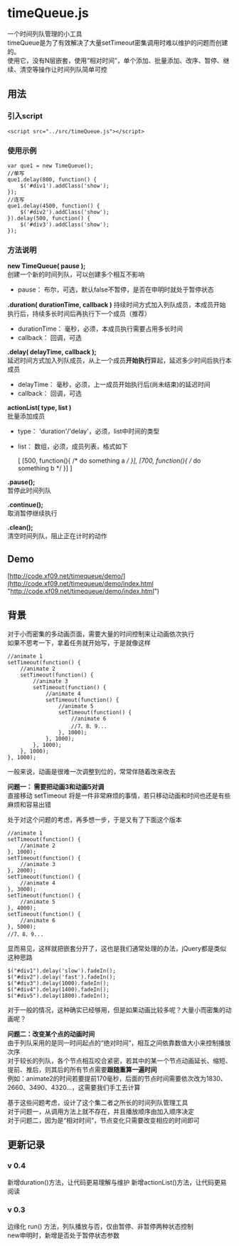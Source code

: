 # timeQueue.js #

一个时间列队管理的小工具  
timeQueue是为了有效解决了大量setTimeout密集调用时难以维护的问题而创建的。  
使用它，没有N层嵌套，使用“相对时间”，单个添加、批量添加、改序、暂停、继续、清空等操作让时间列队简单可控

## 用法 ##

### 引入script ###
	<script src="../src/timeQueue.js"></script>

### 使用示例 ###

	var que1 = new TimeQueue();
	//单写
	que1.delay(800, function() {
		$('#div1').addClass('show');
	});
	//连写
	que1.delay(4500, function() {
		$('#div2').addClass('show');
	}).delay(500, function() {	
		$('#div3').addClass('show');
	});

### 方法说明 ###

**new TimeQueue( pause );**  
创建一个新的时间列队，可以创建多个相互不影响  
- pause： 布尔，可选，默认false不暂停，是否在申明时就处于暂停状态

**.duration( durationTime, callback )**
持续时间方式加入列队成员，本成员开始执行后，持续多长时间后再执行下一个成员（推荐）
- durationTime： 毫秒，必须，本成员执行需要占用多长时间
- callback： 回调，可选

**.delay( delayTime, callback );**  
延迟时间方式加入列队成员，从上一个成员**开始执行**算起，延迟多少时间后执行本成员  
- delayTime： 毫秒，必须，上一成员开始执行后(尚未结束)的延迟时间  
- callback： 回调，可选

**actionList( type, list )**  
批量添加成员  
- type： 'duration'/'delay'，必须，list中时间的类型  
- list： 数组，必须，成员列表，格式如下  

	[
		[500, function(){ /* do something a */ }],
		[700, function(){ /* do something b */ }]
	]

**.pause();**  
暂停此时间列队

**.continue();**  
取消暂停继续执行  

**.clean();**  
清空时间列队，阻止正在计时的动作  

## Demo ##
[http://code.xf09.net/timequeue/demo/](http://code.xf09.net/timequeue/demo/index.html "http://code.xf09.net/timequeue/demo/index.html")

## 背景 ##

对于小而密集的多动画页面，需要大量的时间控制来让动画依次执行  
如果不思考一下，拿着任务就开始写，于是就像这样

	//animate 1	
	setTimeout(function() {
		//animate 2
		setTimeout(function() {
			//animate 3
			setTimeout(function() {
				//animate 4
				setTimeout(function() {
					//animate 5
					setTimeout(function() {
						//animate 6
						//7、8、9...
					}, 1000);
				}, 1000);
			}, 1000);
		}, 1000);
	}, 1000);

一般来说，动画是很难一次调整到位的，常常伴随着改来改去  

**问题一： 需要把动画3和动画5对调**   
直接移动 setTimeout 将是一件非常麻烦的事情，若只移动动画和时间也还是有些麻烦和容易出错

处于对这个问题的考虑，再多想一步，于是又有了下面这个版本

	//animate 1
	setTimeout(function() {
		//animate 2
	}, 1000);
	setTimeout(function() {
		//animate 3
	}, 2000);
	setTimeout(function() {
		//animate 4
	}, 3000);
	setTimeout(function() {
		//animate 5
	}, 4000);
	setTimeout(function() {
		//animate 6
	}, 5000);
	//7、8、9...

显而易见，这样就把嵌套分开了，这也是我们通常处理的办法，jQuery都是类似这种思路

    $("#div1").delay('slow').fadeIn();
    $("#div2").delay('fast').fadeIn();
    $("#div3").delay(1000).fadeIn();
    $("#div4").delay(1400).fadeIn();
    $("#div5").delay(1800).fadeIn();

对于一般的情况，这种确实已经够用，但是如果动画比较多呢？大量小而密集的动画呢？

**问题二：改变某个点的动画时间**  
由于列队采用的是同一时间起点的“绝对时间”，相互之间依靠数值大小来控制播放次序  
对于较长的列队，各个节点相互咬合紧密，若其中的某一个节点动画延长、缩短、提前、推后，则其后的所有节点需要**跟随重算一遍时间**  
例如：animate2的时间若要提前170毫秒，后面的节点时间需要依次改为1830、2660、3490、4320...，这需要我们手工去计算

基于这些问题考虑，设计了这个集二者之所长的时间列队管理工具  
对于问题一，从调用方法上就不存在，并且播放顺序由加入顺序决定  
对于问题二，因为是“相对时间”，节点变化只需要改变相应的时间即可

## 更新记录 ##

### v 0.4 ###
新增duration()方法，让代码更易理解与维护
新增actionList()方法，让代码更易阅读

### v 0.3 ###
边缘化 run() 方法，列队播放与否，仅由暂停、非暂停两种状态控制  
new申明时，新增是否处于暂停状态参数